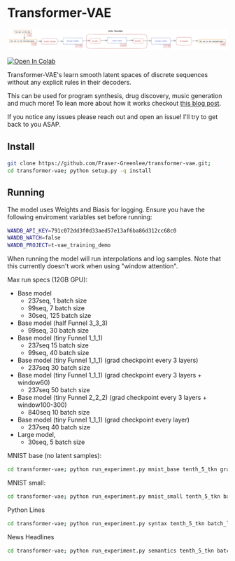 # Transformer-VAE

![Diagram of the a python State Autoencoder](https://github.com/Fraser-Greenlee/transformer-vae/blob/master/t-vae.png)

[![Open In Colab](https://colab.research.google.com/assets/colab-badge.svg)](http://colab.research.google.com/github/orpatashnik/StyleCLIP/blob/main/playground.ipynb)

Transformer-VAE's learn smooth latent spaces of discrete sequences without any explicit rules in their decoders.

This can be used for program synthesis, drug discovery, music generation and much more!
To lean more about how it works checkout [this blog post](https://fraser-greenlee.github.io/2020/08/13/Transformers-as-Variational-Autoencoders.html).

If you notice any issues please reach out and open an issue! I'll try to get back to you ASAP.

## Install

```bash
git clone https://github.com/Fraser-Greenlee/transformer-vae.git;
cd transformer-vae; python setup.py -q install
```

## Running

The model uses Weights and Biasis for logging. Ensure you have the following enviroment variables set before running:
```bash
WANDB_API_KEY=791c072dd3f0d33aed57e13af6ba86d312cc68c0
WANDB_WATCH=false
WANDB_PROJECT=t-vae_training_demo
```

When running the model will run interpolations and log samples.
Note that this currently doesn't work when using "window attention".

Max run specs (12GB GPU):

* Base model
  * 237seq, 1 batch size
  * 99seq, 7 batch size
  * 30seq, 125 batch size
* Base model (half Funnel 3_3_3)
  * 99seq, 30 batch size
* Base model (tiny Funnel 1_1_1)
  * 237seq 15 batch size
  * 99seq, 40 batch size
* Base model (tiny Funnel 1_1_1) (grad checkpoint every 3 layers)
  * 237seq 30 batch size
* Base model (tiny Funnel 1_1_1) (grad checkpoint every 3 layers + window60)
  * 237seq 50 batch size
* Base model (tiny Funnel 2_2_2) (grad checkpoint every 3 layers + window100-300)
  * 840seq 10 batch size
* Base model (tiny Funnel 1_1_1) (grad checkpoint every layer)
  * 237seq 40 batch size
* Large model,
  * 30seq, 5 batch size


MNIST base (no latent samples):
```bash
cd transformer-vae; python run_experiment.py mnist_base tenth_5_tkn grad_check_pnt batch_small window200 funnel_small
```

MNIST small:
```bash
cd transformer-vae; python run_experiment.py mnist_small tenth_5_tkn batch_small eval
```

Python Lines
```bash
cd transformer-vae; python run_experiment.py syntax tenth_5_tkn batch_large 30Seq eval
```

News Headlines
```bash
cd transformer-vae; python run_experiment.py semantics tenth_5_tkn batch_large 30Seq eval
```
